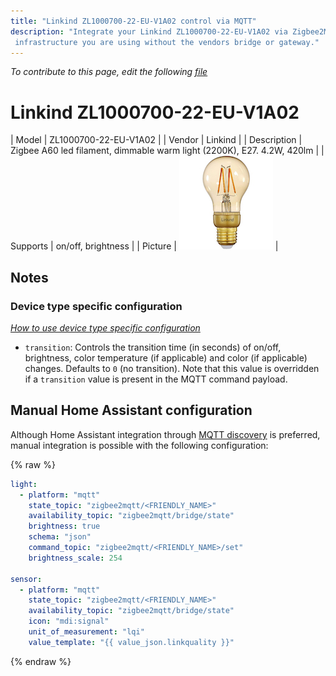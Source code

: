 ```yaml
---
title: "Linkind ZL1000700-22-EU-V1A02 control via MQTT"
description: "Integrate your Linkind ZL1000700-22-EU-V1A02 via Zigbee2MQTT with whatever smart home
 infrastructure you are using without the vendors bridge or gateway."
---
```


*To contribute to this page, edit the following
[file](https://github.com/Koenkk/zigbee2mqtt.io/blob/master/docs/devices/ZL1000700-22-EU-V1A02.md)*

# Linkind ZL1000700-22-EU-V1A02

| Model | ZL1000700-22-EU-V1A02  |
| Vendor  | Linkind  |
| Description | Zigbee A60 led filament, dimmable warm light (2200K), E27. 4.2W, 420lm |
| Supports | on/off, brightness |
| Picture | ![Linkind ZL1000700-22-EU-V1A02](../images/devices/ZL1000700-22-EU-V1A02.jpg) |

## Notes


### Device type specific configuration
*[How to use device type specific configuration](../information/configuration.md)*


* `transition`: Controls the transition time (in seconds) of on/off, brightness,
color temperature (if applicable) and color (if applicable) changes. Defaults to `0` (no transition).
Note that this value is overridden if a `transition` value is present in the MQTT command payload.


## Manual Home Assistant configuration
Although Home Assistant integration through [MQTT discovery](../integration/home_assistant) is preferred,
manual integration is possible with the following configuration:


{% raw %}
```yaml
light:
  - platform: "mqtt"
    state_topic: "zigbee2mqtt/<FRIENDLY_NAME>"
    availability_topic: "zigbee2mqtt/bridge/state"
    brightness: true
    schema: "json"
    command_topic: "zigbee2mqtt/<FRIENDLY_NAME>/set"
    brightness_scale: 254

sensor:
  - platform: "mqtt"
    state_topic: "zigbee2mqtt/<FRIENDLY_NAME>"
    availability_topic: "zigbee2mqtt/bridge/state"
    icon: "mdi:signal"
    unit_of_measurement: "lqi"
    value_template: "{{ value_json.linkquality }}"
```
{% endraw %}


